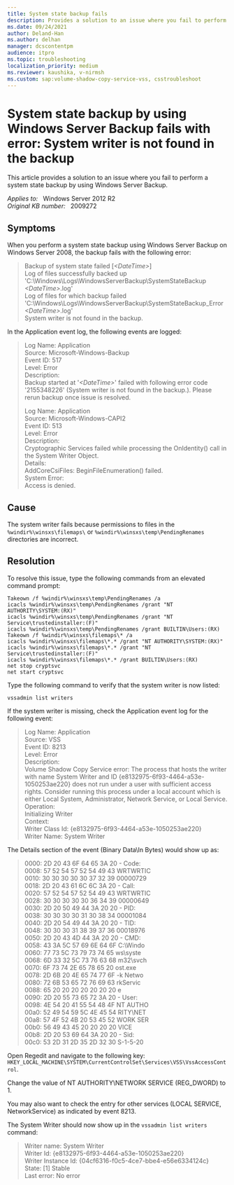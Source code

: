 ```yaml
---
title: System state backup fails
description: Provides a solution to an issue where you fail to perform a system state backup by using Windows Server Backup.
ms.date: 09/24/2021
author: Deland-Han
ms.author: delhan
manager: dcscontentpm
audience: itpro
ms.topic: troubleshooting
localization_priority: medium
ms.reviewer: kaushika, v-nirmsh
ms.custom: sap:volume-shadow-copy-service-vss, csstroubleshoot
---
```

# System state backup by using Windows Server Backup fails with error: System writer is not found in the backup

This article provides a solution to an issue where you fail to perform a system state backup by using Windows Server Backup.

_Applies to:_ &nbsp; Windows Server 2012 R2  
_Original KB number:_ &nbsp; 2009272

## Symptoms

When you perform a system state backup using Windows Server Backup on Windows Server 2008, the backup fails with the following error:  

> Backup of system state failed [*\<DateTime>*]  
Log of files successfully backed up  
'C:\Windows\Logs\WindowsServerBackup\SystemStateBackup *\<DateTime>*.log'  
Log of files for which backup failed  
'C:\Windows\Logs\WindowsServerBackup\SystemStateBackup_Error *\<DateTime>*.log'  
System writer is not found in the backup.

In the Application event log, the following events are logged:  

> Log Name: Application  
Source: Microsoft-Windows-Backup  
Event ID: 517  
Level: Error  
Description:  
Backup started at '*\<DateTime>*' failed with following error code '2155348226' (System writer is not found in the backup.). Please rerun backup once issue is resolved.
>
> Log Name: Application  
Source: Microsoft-Windows-CAPI2  
Event ID: 513  
Level: Error  
Description:  
Cryptographic Services failed while processing the OnIdentity() call in the System Writer Object.  
Details:  
AddCoreCsiFiles: BeginFileEnumeration() failed.  
System Error:  
Access is denied.  

## Cause

The system writer fails because permissions to files in the `%windir%\winsxs\filemaps\` or `%windir%\winsxs\temp\PendingRenames` directories are incorrect.

## Resolution

To resolve this issue, type the following commands from an elevated command prompt:

```console
Takeown /f %windir%\winsxs\temp\PendingRenames /a
icacls %windir%\winsxs\temp\PendingRenames /grant "NT AUTHORITY\SYSTEM:(RX)"
icacls %windir%\winsxs\temp\PendingRenames /grant "NT Service\trustedinstaller:(F)"
icacls %windir%\winsxs\temp\PendingRenames /grant BUILTIN\Users:(RX)  
Takeown /f %windir%\winsxs\filemaps\* /a  
icacls %windir%\winsxs\filemaps\*.* /grant "NT AUTHORITY\SYSTEM:(RX)"
icacls %windir%\winsxs\filemaps\*.* /grant "NT Service\trustedinstaller:(F)"
icacls %windir%\winsxs\filemaps\*.* /grant BUILTIN\Users:(RX)
net stop cryptsvc
net start cryptsvc
```

Type the following command to verify that the system writer is now listed:

```console
vssadmin list writers
```

If the system writer is missing, check the Application event log for the following event:

> Log Name: Application  
Source: VSS  
Event ID: 8213  
Level: Error  
Description:  
Volume Shadow Copy Service error: The process that hosts the writer with name System Writer and ID {e8132975-6f93-4464-a53e-1050253ae220} does not run under a user with sufficient access rights.  Consider running this process under a local account which is either Local System, Administrator, Network Service, or Local Service.  
Operation:  
   Initializing Writer  
 Context:  
   Writer Class Id: {e8132975-6f93-4464-a53e-1050253ae220}  
   Writer Name: System Writer

The Details section of the event (Binary Data\In Bytes) would show up as:

> 0000: 2D 20 43 6F 64 65 3A 20   - Code:  
0008: 57 52 54 57 52 54 49 43   WRTWRTIC  
0010: 30 30 30 30 30 37 32 39   00000729  
0018: 2D 20 43 61 6C 6C 3A 20   - Call:  
0020: 57 52 54 57 52 54 49 43   WRTWRTIC  
0028: 30 30 30 30 30 36 34 39   00000649  
0030: 2D 20 50 49 44 3A 20 20   - PID:  
0038: 30 30 30 30 31 30 38 34   00001084  
0040: 2D 20 54 49 44 3A 20 20   - TID:  
0048: 30 30 30 31 38 39 37 36   00018976  
0050: 2D 20 43 4D 44 3A 20 20   - CMD:  
0058: 43 3A 5C 57 69 6E 64 6F   C:\Windo  
0060: 77 73 5C 73 79 73 74 65   ws\syste  
0068: 6D 33 32 5C 73 76 63 68   m32\svch  
0070: 6F 73 74 2E 65 78 65 20   ost.exe  
0078: 2D 6B 20 4E 65 74 77 6F   -k Netwo  
0080: 72 6B 53 65 72 76 69 63   rkServic  
0088: 65 20 20 20 20 20 20 20   e  
0090: 2D 20 55 73 65 72 3A 20   - User:  
0098: 4E 54 20 41 55 54 48 4F NT AUTHO  
00a0: 52 49 54 59 5C 4E 45 54 RITY\NET  
00a8: 57 4F 52 4B 20 53 45 52 WORK SER  
00b0: 56 49 43 45 20 20 20 20 VICE  
00b8: 2D 20 53 69 64 3A 20 20   - Sid:  
00c0: 53 2D 31 2D 35 2D 32 30   S-1-5-20

Open Regedit and navigate to the following key: `HKEY_LOCAL_MACHINE\SYSTEM\CurrentControlSet\Services\VSS\VssAccessControl`.

Change the value of NT AUTHORITY\NETWORK SERVICE (REG_DWORD) to 1.

You may also want to check the entry for other services (LOCAL SERVICE, NetworkService) as indicated by event 8213.

The System Writer should now show up in the `vssadmin list writers` command:

> Writer name: System Writer  
Writer Id: {e8132975-6f93-4464-a53e-1050253ae220}  
Writer Instance Id: {04cf6316-f0c5-4ce7-bbe4-e56e6334124c}  
State: [1] Stable  
Last error: No error
